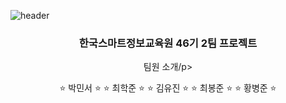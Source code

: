 ![header](https://capsule-render.vercel.app/api?type=cylinder&text=프로젝트%20라바링크&fontColor=fff&color=73879C)
<div align=center>
  <h3>한국스마트정보교육원 46기 2팀 프로젝트</h3>
  <p>팀원 소개/p>
</div>
<div align=center>
  &#x2B50 박민서 &#x2B50
  &#x2B50 최학준 &#x2B50
  &#x2B50 김유진 &#x2B50
  &#x2B50 최봉준 &#x2B50
  &#x2B50 황병준 &#x2B50
</div>
